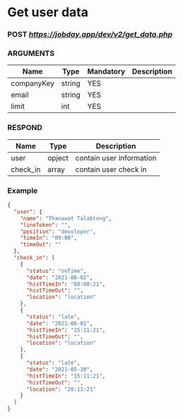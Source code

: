 
# Get user data
### POST <b><i>https://jobday.app/dev/v2/get_data.php</i></b>

### ARGUMENTS
|Name          |Type         |Mandatory  |Description  |
|--------------|-------------|-----------|-------------|
|companyKey    |string       |YES        |             |
|email         |string       |YES        |             |
|limit         |int          |YES        |             |
### RESPOND
|Name          |Type         |Description             |
|--------------|-------------|------------------------|
|user          |opject       |contain user information|
|check_in      |array        |contain user check in   |
### Example
``` json
{
  "user": {
    "name": "Thanawat Talabtong",
    "lineToken": "",
    "position": "devoloper",
    "timeIn": "09:00",
    "timeOut": ""
  },
  "check_in": [
    {
      "status": "onTime",
      "date": "2021-06-02",
      "histTimeIn": "08:00:21",
      "histTimeOut": "",
      "location": "location"
    },
    {
      "status": "late",
      "date": "2021-06-01",
      "histTimeIn": "15:11:21",
      "histTimeOut": "",
      "location": "location"
    },
    {
      "status": "late",
      "date": "2021-05-30",
      "histTimeIn": "15:11:21",
      "histTimeOut": "",
      "location": "20:11:21"
    }
  ]
}
```